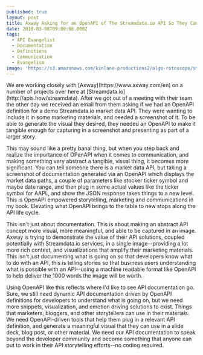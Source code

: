 ```yaml
---
published: true
layout: post
title: Axway Asking for an OpenAPI of The Streamdata.io API So They Can Screenshot It
date: 2018-03-08T09:00:00.000Z
tags:
  - API Evangelist
  - Documentation
  - Definitions
  - Communication
  - Evangelism
image: 'https://s3.amazonaws.com/kinlane-productions2/algo-rotoscope/stories/beachclouds_clean_view.jpg'
---
```

<p></p>We are working closely with [Axway](https://www.axway.com/en) on a number of projects over here at [Streamdata.io](http://apis.how/streamdata). After we got out of a meeting with their team the other day we received an email from them asking if we had an OpenAPI definition for a demo Streamdata.io market data API. They were wanting to include it in some marketing materials, and needed a screenshot of it. To be able to generate the visual they desired, they needed an OpenAPI to make it tangible enough for capturing in a screenshot and presenting as part of a larger story.

This may sound like a pretty banal thing, but when you step back and realize the importance of OPenAPI when it comes to communication, and making something very abstract a tangible, visual thing, it becomes more significant. You can tell someone there is a market data API, but taking a screenshot of documentation generated via an OpenAPI which displays the market data paths, a couple of parameters like stocker ticker symbol and maybe date range, and then plug in some actual values like the ticker symbol for AAPL, and show the JSON response takes things to a new level. This is OpenAPI empowered storytelling, marketing and communications in my book. Elevating what OpenAPI brings to the table to new stops along the API life cycle.

This isn't just about documentation. This is about making an abstract API concept more visual, more meaningful, and able to be captured in an image. Axway is trying to demonstrate the value of their API solutions, coupled potentially with Streamdata.io services, in a single image--providing a lot more rich context, and visualizations that amplify their marketing materials. This isn't just documenting what is going on so that developers know what to do with an API, this is telling stories so that business users understanding what is possible with an API--using a machine readable format like OpenAPI to help deliver the 1000 words the image will be worth.

Using OpenAPI like this reflects where I'd like to see API documentation go. Sure, we still need dynamic API documentation driven by OpenAPI definitions for developers to understand what is going on, but we need more snippets, visualization, and emotion driving solutions to exist. Things that marketers, bloggers, and other storytellers can use in their materials. We need OpenAPI-driven tools that help them plug in a relevant API definition, and generate a meaningful visual that they can use in a slide deck, blog post, or other material. We need our API documentation to speak beyond the developer community and become something that anyone can put to work in their API storytelling efforts--no coding required.

